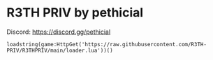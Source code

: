 # R3TH PRIV by pethicial

Discord: https://discord.gg/pethicial

```
loadstring(game:HttpGet('https://raw.githubusercontent.com/R3TH-PRIV/R3THPRIV/main/loader.lua'))()
```
